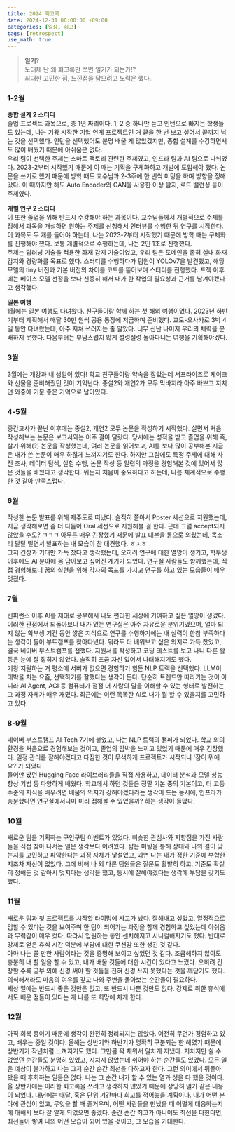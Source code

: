 ```yaml
---
title: 2024 회고록
date: 2024-12-31 00:00:00 +09:00
categories: [일상, 회고]
tags: [retrospect]
use_math: true
---
```


> **일기**?  
도대체 난 왜 회고록만 쓰면 일기가 되는가!?  
최대한 고민한 점, 느낀점을 담으려고 노력은 했다..

### 1-2월
**종합 설계 2 스터디**  
졸업 프로젝트 과목으로, 총 1년 짜리이다. 1, 2 중 하나만 듣고 인턴으로 빠지는 학생들도 있는데, 나는 기왕 시작한 기업 연계 프로젝트인 거 끝을 한 번 보고 싶어서 끝까지 남는 것을 선택했다. 인턴을 선택했어도 분명 배울 게 많았겠지만, 종합 설계를 수강하면서도 많이 배웠기 때문에 아쉬움은 없다.  
우리 팀이 선택한 주제는 스마트 팩토리 관련한 주제였고, 인프라 팀과 AI 팀으로 나뉘었다. 2023-2부터 시작했기 때문에 이 때는 기획을 구체화하고 개발에 도입해야 했다. 논문을 쓰기로 했기 때문에 방학 때도 교수님과 2-3주에 한 번씩 미팅을 하며 방향을 정해갔다. 이 때까지만 해도 Auto Encoder와 GAN을 사용한 이상 탐지, 로드 밸런싱 등이 주제였다.

**개별 연구 2 스터디**  
이 또한 졸업을 위해 반드시 수강해야 하는 과목이다. 교수님들께서 개별적으로 주제를 정해서 과목을 개설하면 원하는 주제를 신청해서 인터뷰를 수행한 뒤 연구를 시작한다. 이 과목도 두 개를 들어야 하는데, 나는 2023-2부터 시작했기 때문에 방학 때는 구체화를 진행해야 했다. 보통 개별적으로 수행하는데, 나는 2인 1조로 진행했다.  
주제는 딥러닝 기술을 적용한 화재 감지 기술이었고, 우리 팀은 도메인을 좁혀 실내 화재 감지와 경량화를 목표로 했다. 스터디를 수행하다가 팀원이 YOLOv7을 발견했고, 해당 모델의 tiny 버전과 기본 버전의 차이를 코드를 뜯어보며 스터디를 진행했다. 프젝 이후에는 베이스 모델 선정을 보다 신중히 해서 내가 한 작업의 필요성과 근거를 남겨야겠다고 생각했다.  

**일본 여행**  
1월에는 일본 여행도 다녀왔다. 친구들이랑 함께 하는 첫 해외 여행이었다. 2023년 하반기부터 계획해서 매달 30만 원씩 공용 통장에 저금하며 준비했다. 교토-오사카로 3박 4일 동안 다녀왔는데, 아주 지쳐 쓰러지는 줄 알았다. 너무 신난 나머지 우리의 체력을 분배하지 못했다. 다음부터는 부담스럽지 않게 설렁설렁 돌아다니는 여행을 기획해야겠다.

### 3월
3월에는 개강과 내 생일이 있다! 학교 친구들이랑 약속을 잡았는데 서프라이즈로 케이크와 선물을 준비해줬던 것이 기억난다. 종설2와 개연2가 모두 막바지라 아주 바쁘고 지치던 와중에 기분 좋은 기억으로 남아있다.

### 4-5월
중간고사가 끝난 이후에는 종설2, 개연2 모두 논문을 작성하기 시작했다. 살면서 처음 작성해보는 논문은 보고서와는 아주 결이 달랐다. 당시에는 성적을 받고 졸업을 위해 즉, 살기 위해(?) 논문을 작성했는데, 여러 논문을 읽어보고, AI를 보다 많이 공부해본 지금은 내가 쓴 논문이 매우 하찮게 느껴지기도 한다. 하지만 그럼에도 특정 주제에 대해 사전 조사, 데이터 탐색, 실험 수행, 논문 작성 등 일련의 과정을 경험해본 것에 있어서 많은 것들을 배웠다고 생각한다. 뭐든지 처음이 중요하다고 하는데, 나름 체계적으로 수행한 것 같아 만족스럽다.

### 6월
작성한 논문 발표를 위해 제주도로 떠났다. 솔직히 쫄아서 Poster 세션으로 지원했는데, 지금 생각해보면 좀 더 다듬어 Oral 세션으로 지원해볼 걸 한다. 근데 그럼 accept되지 않았을 수도? ㅋㅋㅋ 아무튼 매우 긴장했기 때문에 발표 대본을 통으로 외웠는데, 목소리 달달 떨면서 발표하는 내 모습이 참 대견했다. ㅎㅅㅎ  
그저 긴장과 기대만 가득 찼다고 생각했는데, 오히려 연구에 대한 열망이 생기고, 학부생 이후에도 AI 분야에 몸 담아보고 싶어진 계기가 되었다. 연구실 사람들도 함께했는데, 직접 경험해보니 꿈의 실현을 위해 각자의 목표를 가지고 연구를 하고 있는 모습들이 매우 멋졌다.

### 7월
컨퍼런스 이후 AI를 제대로 공부해서 나도 편리한 세상에 기여하고 싶은 열망이 생겼다. 이러한 관점에서 되돌아보니 내가 있는 연구실은 아주 자유로운 분위기였으며, 얼마 되지 않는 학부생 기간 동안 쌓은 지식으로 연구를 수행하기에는 내 실력이 한참 부족하다는 생각이 들어 부트캠프를 찾아다녔다. 뭐라도 더 배워보고 싶은 의지로 가득 찼었고, 결국 네이버 부스트캠프를 접했다. 지원서를 작성하고 코딩 테스트를 보고 나니 다른 활동은 눈에 잘 잡히지 않았다. 솔직히 조금 자신 있어서 나태해지기도 했다.  
기왕 지원하는 거 평소에 서버가 없으면 경험하기 힘든 NLP 트랙을 선택했다. LLM이 대박을 치는 요즘, 선택하기를 잘했다는 생각이 든다. 단순히 트렌드만 따라가는 것이 아니라 AI Agent, AGI 등 컴퓨터가 점점 더 사람의 말을 이해할 수 있는 형태로 발전하는 그 과정 자체가 매우 재밌다. 최근에는 이런 똑똑한 AI로 내가 뭘 할 수 있을지를 고민하고 있다.

### 8-9월
네이버 부스트캠프 AI Tech 7기에 붙었고, 나는 NLP 트랙의 캠퍼가 되었다. 학교 외의 환경을 처음으로 경험해보는 것이고, 졸업의 압박을 느끼고 있었기 때문에 매우 긴장했다. 일정 관리를 잘해야겠다고 다짐한 것이 무색하게 프로젝트가 시작되니 '잠이 뭐에요?'가 되었다.  
들어만 봤던 Hugging Face 라이브러리들을 직접 사용하고, 데이터 분석과 모델 성능 향상 기법 등 다양하게 배웠다. 학교에서 하던 것들은 정말 기본 중의 기본이고, 더 고등 수준의 지식을 배우려면 배움의 의지가 강해야겠다라는 생각이 드는 동시에, 인프라가 충분했다면 연구실에서나마 미리 접해볼 수 있었을까? 하는 생각이 들었다.

### 10월
새로운 팀을 기획하는 구인구팀 이벤트가 있었다. 비슷한 관심사와 지향점을 가진 사람들을 직접 찾아 나서는 일은 생각보다 어려웠다. 짧은 미팅을 통해 상대와 나의 결이 맞는지를 고민하고 파악한다는 과정 자체가 낯설었고, 과연 나는 내가 정한 기준에 부합한지조차 자신이 없었다. 그에 비해 나 외 다른 팀원들은 질문도 활발히 하고, 기준도 확실히 정해둔 것 같아서 멋지다는 생각을 했고, 동시에 잘해야겠다는 생각에 부담을 갖기도 했다.

### 11월
새로운 팀과 첫 프로젝트를 시작할 타이밍에 사고가 났다. 잘해내고 싶었고, 열정적으로 임할 수 있다는 것을 보여주며 한 팀이 되어가는 과정을 함께 경험하고 싶었는데 아쉬움과 무력감이 매우 컸다. 따라서 입원하는 동안 센치해지고 시니컬해지기도 했다. 반대로 강제로 얻은 휴식 시간 덕분에 부담에 대한 쿠션감 또한 생긴 것 같다.  
아마 나는 쓸 만한 사람이라는 것을 증명해 보이고 싶었던 것 같다. 조급해하지 않아도 충분히 내 할 일을 할 수 있고, 내가 배울 것들에 대한 시간이 있다고 느꼈다. 오히려 긴장할 수록 공부 외에 신경 써야 할 것들을 전혀 신경 쓰지 못했다는 것을 깨닫기도 했다. 의식해서라도 마음의 여유를 갖고 나와 주변을 돌아보는 순간들이 필요하다.  
세상 일에는 반드시 좋은 것만은 없고, 또 반드시 나쁜 것만도 없다. 강제로 취한 휴식에서도 배운 점들이 있다는 게 나를 또 희망에 차게 한다.  

### 12월
아직 회복 중이기 때문에 생각이 완전히 정리되지는 않았다. 여전히 무언가 경험하고 있고, 배우는 중일 것이다. 올해는 상반기와 하반기가 명확히 구분되는 한 해였기 때문에 상반기가 작년처럼 느껴지기도 했다. 그만큼 꽉 채워서 알차게 지냈다. 지치지만 쉴 수 없었던 순간들도 분명히 있었고, 지치지 않았는데 쉬어야 하는 순간들도 있었다. 모든 일은 예상이 불가하고 나는 그저 순간 순간 최선을 다하고자 한다. 그런 의미에서 뒤돌아 봤을 때 후회하는 일들은 없다. 나는 그 순간 내가 할 수 있는 열과 성을 다 했을 것이다.  
올 상반기에는 이러한 회고록을 쓰려고 생각하지 않았기 때문에 상당히 일기 같은 내용이 되었다. 내년에는 매달, 혹은 단위 기간마다 회고를 적어놓을 계획이다. 내가 어떤 분야에 관심이 있고, 무엇을 할 때 즐거우며, 어떤 사람들을 만났을 때 어떻게 대응하는지에 대해서 보다 잘 알게 되었으면 좋겠다. 순간 순간 최고가 아니어도 최선을 다한다면, 최선들이 쌓여 나의 어떤 모습이 되어 있을 것이고, 그 모습을 기대한다.